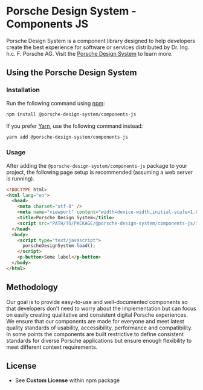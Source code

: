 # Porsche Design System - Components JS

Porsche Design System is a component library designed to help developers create the best experience for software or
services distributed by Dr. Ing. h.c. F. Porsche AG. Visit the [Porsche Design System](https://designsystem.porsche.com)
to learn more.

## Using the Porsche Design System

### Installation

Run the following command using [npm](https://www.npmjs.com):

```bash
npm install @porsche-design-system/components-js
```

If you prefer [Yarn](https://yarnpkg.com), use the following command instead:

```bash
yarn add @porsche-design-system/components-js
```

### Usage

After adding the `@porsche-design-system/components-js` package to your project, the following page setup is recommended
(assuming a web server is running).

```html
<!DOCTYPE html>
<html lang="en">
  <head>
    <meta charset="utf-8" />
    <meta name="viewport" content="width=device-width,initial-scale=1.0" />
    <title>Porsche Design System</title>
    <script src="PATH/TO/PACKAGE/@porsche-design-system/components-js/index.js"></script>
  </head>
  <body>
    <script type="text/javascript">
      porscheDesignSystem.load();
    </script>
    <p-button>Some label</p-button>
  </body>
</html>
```

## Methodology

Our goal is to provide easy-to-use and well-documented components so that developers don’t need to worry about the
implementation but can focus on easily creating qualitative and consistent digital Porsche experiences. We ensure that
our components are made for everyone and meet latest quality standards of usability, accessibility, performance and
compatibility. In some points the components are built restrictive to define consistent standards for diverse Porsche
applications but ensure enough flexibility to meet different context requirements.

## License

- See **Custom License** within npm package
